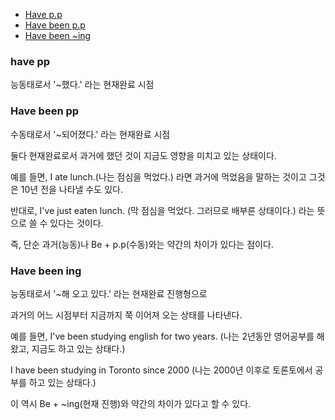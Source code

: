 - [Have p.p](#have-pp)
- [Have been p.p](#have-been-pp)
- [Have been ~ing](#have-been-ing)
### have pp

능동태로서 '~했다.' 라는 현재완료 시점

 

### Have been pp

수동태로서 '~되어졌다.' 라는 현재완료 시점

 

둘다 현재완료로서 과거에 했던 것이 지금도 영향을 미치고 있는 상태이다.

예를 들면, I ate lunch.(나는 점심을 먹었다.) 라면 과거에 먹었음을 말하는 것이고 그것은 10년 전을 나타낼 수도 있다.

반대로, I've just eaten lunch. (막 점심을 먹었다. 그러므로 배부른 상태이다.) 라는 뜻으로 쓸 수 있다는 것이다.

즉, 단순 과거(능동)나 Be + p.p(수동)와는 약간의 차이가 있다는 점이다.

 
### Have been ing


능동태로서 '~해 오고 있다.' 라는 현재완료 진행형으로

과거의 어느 시점부터 지금까지 쭉 이어져 오는 상태를 나타낸다.

예를 들면, I've been studying english for two years. (나는 2년동안 영어공부를 해왔고, 지금도 하고 있는 상태다.)

   I have been studying in Toronto since 2000 (나는 2000년 이후로 토론토에서 공부를 하고 있는 상태다.)

이 역시 Be + ~ing(현재 진행)와 약간의 차이가 있다고 할 수 있다.
